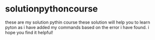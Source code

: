 # solutionpythoncourse
these are my solution pythin course
these solution will help you to learn pyton as i have added my commands based on the error i have found. i hope you find it helpful! 
